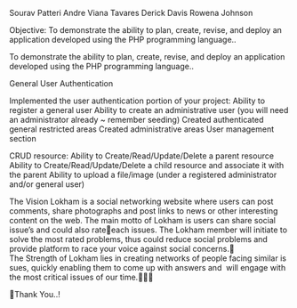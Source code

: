 Sourav Patteri
Andre Viana Tavares
Derick Davis
Rowena Johnson

Objective:
To demonstrate the ability to plan, create, revise, and deploy an application developed using the PHP programming language..

To demonstrate the ability to plan, create, revise, and deploy an application developed using the PHP programming language..

General User Authentication

Implemented the user authentication portion of your project:
Ability to register a general user
Ability to create an administrative user (you will need an administrator already ~ remember seeding)
Created  authenticated general restricted areas
Created administrative areas
User management section

CRUD resource:
Ability to Create/Read/Update/Delete a parent resource
Ability to Create/Read/Update/Delete a child resource and associate it with the parent
Ability to upload a file/image (under a registered administrator and/or general user)

The  Vision
Lokham is a social networking website where users can post comments, share photographs and post links to news or other interesting content on the web. The main motto of Lokham is users can share social issue’s and could also rateeach issues. The Lokham member will initiate to solve the most rated problems, thus could reduce social problems and provide platform to race your voice against social concerns. The Strength of Lokham lies in creating networks of people facing similar issues, quickly enabling them to come up with answers and  will engage with the most critical issues of our time.

Thank You..!
